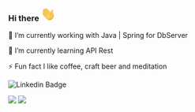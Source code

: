 ### Hi there <img src="https://raw.githubusercontent.com/ABSphreak/ABSphreak/master/gifs/Hi.gif" width="30px" />
🔭 I’m currently working with Java | Spring for DbServer  

🌱 I’m currently learning API Rest

⚡ Fun fact I like coffee, craft beer and meditation

![Linkedin Badge](https://img.shields.io/badge/-LinkedIn-blue?style=flat-square&logo=Linkedin&logoColor=white&link=https://www.linkedin.com/in/denisetelli)

<img src="https://img.shields.io/badge/-Java-grey" /> <img src="https://img.shields.io/badge/-dotnet-grey" /> 
